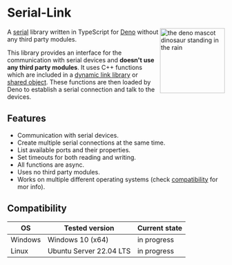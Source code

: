 # Serial-Link

<a href="https://deno.land"><img align="right" src="https://deno.land/logo.svg" height="150px" alt="the deno mascot dinosaur standing in the rain"></a>

A [serial](https://en.wikipedia.org/wiki/Serial_communication) library written in TypeScript for [Deno](https://deno.land) without any third party modules.

This library provides an interface for the communication with serial devices and **doesn't use any third party modules**. It uses C++ functions which are included in a [dynamic link library](https://de.wikipedia.org/wiki/Dynamic_Link_Library) or [shared object](https://en.wikipedia.org/wiki/Library_(computing)#Shared_libraries). These functions are then loaded by Deno to establish a serial connection and talk to the devices.

## Features
- Communication with serial devices.
- Create multiple serial connections at the same time.
- List available ports and their properties.
- Set timeouts for both reading and writing.
- All functions are async.
- Uses no third party modules.
- Works on multiple different operating systems (check [compatibility](#compatibility) for mor info).

## Compatibility
| OS      | Tested version          | Current state |
|---------|-------------------------|---------------|
| Windows | Windows 10 (x64)        | in progress   |
| Linux   | Ubuntu Server 22.04 LTS | in progress   |
